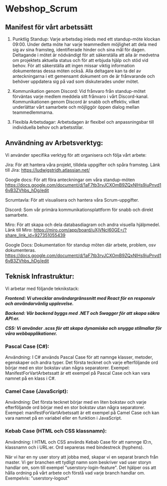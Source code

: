 # Webshop_Scrum

## Manifest för vårt arbetssätt ##


1. Punktlig Standup:
Varje arbetsdag inleds med ett standup-möte klockan 09:00. Under detta möte har varje teammedlem möjlighet att dela med sig av sina framsteg, identifierade hinder och sina mål för dagen. Deltagande i mötet är nödvändigt för att säkerställa att alla är medvetna om projektets aktuella status och för att erbjuda hjälp och stöd vid behov.
För att säkerställa att ingen missar viktig information dokumenteras dessa möten också. Alla deltagare kan ta del av anteckningarna i ett gemensamt dokument om de är frånvarande och behöver uppdatera sig på vad som diskuterades under mötet.

2. Kommunikation genom Discord:
Vid frånvaro från standup-mötet förväntas varje medlem meddela sitt frånvaro i vårt Discord-kanal. Kommunikationen genom Discord är snabb och effektiv, vilket underlättar vårt samarbete och möjliggör öppen dialog mellan teammedlemmarna.

3. Flexibla Arbetsdagar:
Arbetsdagen är flexibel och anpassningsbar till individuella behov och arbetsstilar.

## Användning av Arbetsverktyg: ##
Vi använder specifika verktyg för att organisera och följa vårt arbete:

Jira: För att hantera våra projekt, tilldela uppgifter och spåra framsteg.
Länk till Jira: https://ludwigstridh.atlassian.net/ 

Google docs: För att föra anteckningar om våra standup-möten
https://docs.google.com/document/d/1aF7tb3rvJCXOmB9ZQxNlHs9iuPnvd16vB3ZVhbs_hDg/edit

Scrumtavla: För att visualisera och hantera våra Scrum-uppgifter.

Discord: Som vår primära kommunikationsplattform för snabb och direkt samarbete.

Miro: För att skapa och dela databasdiagram och andra visuella hjälpmedel. 
Länk till Miro: https://miro.com/app/board/uXjVNcI60GE=/?share_link_id=927351055439

Google Docs: Dokumentation för standup möten där arbete, problem, osv dokumenteras.
https://docs.google.com/document/d/1aF7tb3rvJCXOmB9ZQxNlHs9iuPnvd16vB3ZVhbs_hDg/edit

## Teknisk Infrastruktur: ## 
Vi arbetar med följande teknikstack:

***Frontend: Vi utvecklar användargränssnitt med React för en responsiv och användarvänlig upplevelse.***

***Backend: Vår backend byggs med .NET och Swagger för att skapa säkra API:er.***

***CSS: Vi använder .scss för att skapa dynamiska och snygga stilmallar för våra webbapplikationer.***

### Pascal Case (C#): ###

Användning: I C# används Pascal Case för att namnge klasser, metoder, egenskaper och andra typer. Det första tecknet och varje efterföljande ord börjar med en stor bokstav utan några separatorer.
Exempel: ManifestForVartArbetssatt är ett exempel på Pascal Case och kan vara namnet på en klass i C#.

### Camel Case (JavaScript): ###

Användning: Det första tecknet börjar med en liten bokstav och varje efterföljande ord börjar med en stor bokstav utan några separatorer.
Exempel: manifestForVartArbetssatt är ett exempel på Camel Case och kan vara namnet på en variabel eller en funktion i JavaScript.

### Kebab Case (HTML och CSS klassnamn): ###

Användning: I HTML och CSS används Kebab Case för att namnge ID:n, klassnamn och i URL:er. Ord separeras med bindestreck (hyphens).

När vi har en ny user story att jobba med, skapar vi en separat branch från master. Vi ger branchen ett tydligt namn som beskriver vad user storyn handlar om, som till exempel "userstory-login-feature". Det hjälper oss att hålla ordning på vårt arbete och förstå vad varje branch handlar om. Exempelvis: "userstory-logout"
